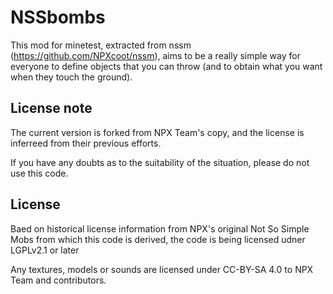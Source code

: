 # NSSbombs

This mod for minetest, extracted from nssm (https://github.com/NPXcoot/nssm), aims to be a really simple way for everyone to define objects that you can throw (and to obtain what you want when they touch the ground).

## License note

The current version is forked from NPX Team's copy, and the license is inferreed from their previous efforts.

If you have any doubts as to the suitability of the situation, please do not use this code.

## License

Baed on historical license information from NPX's original Not So Simple Mobs from which this code is derived, the code is being licensed udner LGPLv2.1 or later

Any textures, models or sounds are licensed under CC-BY-SA 4.0 to NPX Team and contributors.

